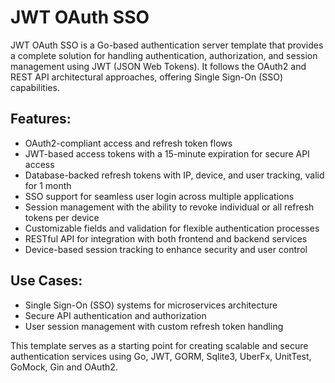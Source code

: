 # JWT OAuth SSO
JWT OAuth SSO is a Go-based authentication server template that provides a complete solution for handling authentication, authorization, and session management using JWT (JSON Web Tokens). It follows the OAuth2 and REST API architectural approaches, offering Single Sign-On (SSO) capabilities.

## Features:
* OAuth2-compliant access and refresh token flows
* JWT-based access tokens with a 15-minute expiration for secure API access
* Database-backed refresh tokens with IP, device, and user tracking, valid for 1 month
* SSO support for seamless user login across multiple applications
* Session management with the ability to revoke individual or all refresh tokens per device
* Customizable fields and validation for flexible authentication processes
* RESTful API for integration with both frontend and backend services
* Device-based session tracking to enhance security and user control

## Use Cases:
* Single Sign-On (SSO) systems for microservices architecture
* Secure API authentication and authorization
* User session management with custom refresh token handling

This template serves as a starting point for creating scalable and secure authentication services using Go, JWT, GORM, Sqlite3, UberFx, UnitTest, GoMock, Gin and OAuth2.